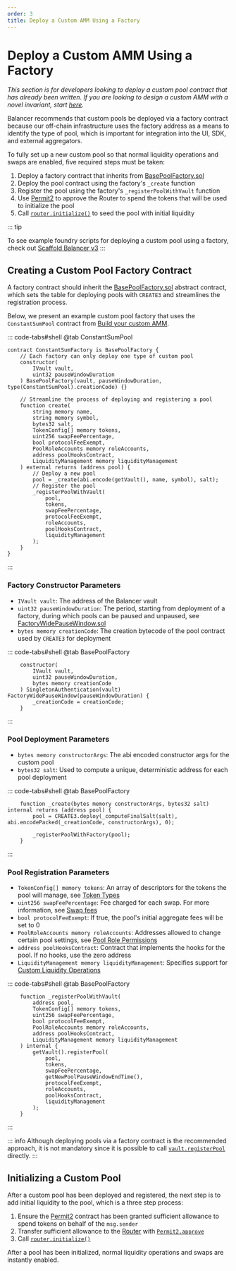 ```yaml
---
order: 3
title: Deploy a Custom AMM Using a Factory
---
```


# Deploy a Custom AMM Using a Factory

_This section is for developers looking to deploy a custom pool contract that has already been written. If you are looking to design a custom AMM with a novel invariant, start [here](/docs/build-a-custom-amm/build-an-amm/create-custom-amm-with-novel-invariant.html)._

Balancer recommends that custom pools be deployed via a factory contract because our off-chain infrastructure uses the factory address as a means to identify the type of pool, which is important for integration into the UI, SDK, and external aggregators.

To fully set up a new custom pool so that normal liquidity operations and swaps are enabled, five required steps must be taken:

1. Deploy a factory contract that inherits from [BasePoolFactory.sol](https://github.com/balancer/balancer-v3-monorepo/blob/main/pkg/pool-utils/contracts/BasePoolFactory.sol)
2. Deploy the pool contract using the factory's `_create` function
3. Register the pool using the factory's `_registerPoolWithVault` function
4. Use [Permit2](https://github.com/Uniswap/permit2) to approve the Router to spend the tokens that will be used to initialize the pool
5. Call [`router.initialize()`](https://github.com/balancer/balancer-v3-monorepo/blob/main/pkg/interfaces/contracts/vault/IRouter.sol#L46-L53) to seed the pool with initial liquidity

::: tip

To see example foundry scripts for deploying a custom pool using a factory, check out [Scaffold Balancer v3](https://github.com/balancer/scaffold-balancer-v3)
:::

## Creating a Custom Pool Factory Contract

A factory contract should inherit the [BasePoolFactory.sol](https://github.com/balancer/balancer-v3-monorepo/blob/main/pkg/pool-utils/contracts/BasePoolFactory.sol) abstract contract, which sets the table for deploying pools with `CREATE3` and streamlines the registration process.

Below, we present an example custom pool factory that uses the `ConstantSumPool` contract from [Build your custom AMM](/docs/build-a-custom-amm/build-an-amm/create-custom-amm-with-novel-invariant.html#build-your-custom-amm).

::: code-tabs#shell
@tab ConstantSumPool

```solidity
contract ConstantSumFactory is BasePoolFactory {
    // Each factory can only deploy one type of custom pool
    constructor(
        IVault vault,
        uint32 pauseWindowDuration
    ) BasePoolFactory(vault, pauseWindowDuration, type(ConstantSumPool).creationCode) {}

    // Streamline the process of deploying and registering a pool
    function create(
        string memory name,
        string memory symbol,
        bytes32 salt,
        TokenConfig[] memory tokens,
        uint256 swapFeePercentage,
        bool protocolFeeExempt,
        PoolRoleAccounts memory roleAccounts,
        address poolHooksContract,
        LiquidityManagement memory liquidityManagement
    ) external returns (address pool) {
        // Deploy a new pool
        pool = _create(abi.encode(getVault(), name, symbol), salt);
        // Register the pool
        _registerPoolWithVault(
            pool,
            tokens,
            swapFeePercentage,
            protocolFeeExempt,
            roleAccounts,
            poolHooksContract,
            liquidityManagement
        );
    }
}
```

:::

### Factory Constructor Parameters

- `IVault vault`: The address of the Balancer vault
- `uint32 pauseWindowDuration`: The period, starting from deployment of a factory, during which pools can be paused and unpaused, see [FactoryWidePauseWindow.sol](https://github.com/balancer/balancer-v3-monorepo/blob/main/pkg/solidity-utils/contracts/helpers/FactoryWidePauseWindow.sol)
- `bytes memory creationCode`: The creation bytecode of the pool contract used by `CREATE3` for deployment

::: code-tabs#shell
@tab BasePoolFactory

```solidity
    constructor(
        IVault vault,
        uint32 pauseWindowDuration,
        bytes memory creationCode
    ) SingletonAuthentication(vault) FactoryWidePauseWindow(pauseWindowDuration) {
        _creationCode = creationCode;
    }
```

:::

### Pool Deployment Parameters

- `bytes memory constructorArgs`: The abi encoded constructor args for the custom pool
- `bytes32 salt`: Used to compute a unique, deterministic address for each pool deployment

::: code-tabs#shell
@tab BasePoolFactory

```solidity
    function _create(bytes memory constructorArgs, bytes32 salt) internal returns (address pool) {
        pool = CREATE3.deploy(_computeFinalSalt(salt), abi.encodePacked(_creationCode, constructorArgs), 0);

        _registerPoolWithFactory(pool);
    }
```

:::

### Pool Registration Parameters

- `TokenConfig[] memory tokens`: An array of descriptors for the tokens the pool will manage, see [Token Types](https://docs-v3.balancer.fi/concepts/vault/token-types.html)
- `uint256 swapFeePercentage`: Fee charged for each swap. For more information, see [Swap fees](https://docs-v3.balancer.fi/concepts/vault/swap-fee.html)
- `bool protocolFeeExempt`: If true, the pool's initial aggregate fees will be set to 0
- `PoolRoleAccounts memory roleAccounts`: Addresses allowed to change certain pool settings, see [Pool Role Permissions](https://docs-v3.balancer.fi/concepts/core-concepts/pool-role-accounts.html)
- `address poolHooksContract`: Contract that implements the hooks for the pool. If no hooks, use the zero address
- `LiquidityManagement memory liquidityManagement`: Specifies support for [Custom Liquidity Operations](https://docs-v3.balancer.fi/build-a-custom-amm/build-an-amm/create-custom-amm-with-novel-invariant.html#add-remove-liquidity)

::: code-tabs#shell
@tab BasePoolFactory

```solidity
    function _registerPoolWithVault(
        address pool,
        TokenConfig[] memory tokens,
        uint256 swapFeePercentage,
        bool protocolFeeExempt,
        PoolRoleAccounts memory roleAccounts,
        address poolHooksContract,
        LiquidityManagement memory liquidityManagement
    ) internal {
        getVault().registerPool(
            pool,
            tokens,
            swapFeePercentage,
            getNewPoolPauseWindowEndTime(),
            protocolFeeExempt,
            roleAccounts,
            poolHooksContract,
            liquidityManagement
        );
    }
```

:::

::: info
Although deploying pools via a factory contract is the recommended approach, it is not mandatory since it is possible to call [`vault.registerPool`](https://docs-v3.balancer.fi/developer-reference/contracts/vault-api.html#registerpool) directly.
:::

## Initializing a Custom Pool

After a custom pool has been deployed and registered, the next step is to add initial liquidity to the pool, which is a three step process:

1. Ensure the [Permit2](https://github.com/Uniswap/permit2) contract has been granted sufficient allowance to spend tokens on behalf of the `msg.sender`
2. Transfer sufficient allowance to the [Router](https://docs-v3.balancer.fi/concepts/router/overview.html) with [`Permit2.approve`](https://github.com/Uniswap/permit2/blob/cc56ad0f3439c502c246fc5cfcc3db92bb8b7219/src/AllowanceTransfer.sol#L25-L30)
3. Call [`router.initialize()`](https://github.com/balancer/balancer-v3-monorepo/blob/main/pkg/interfaces/contracts/vault/IRouter.sol#L46-L53)

After a pool has been initialized, normal liquidity operations and swaps are instantly enabled.

